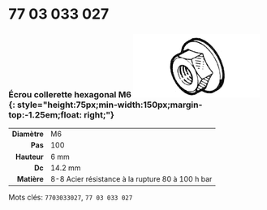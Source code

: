 # 77 03 033 027

### Écrou collerette hexagonal M6 ![](../assets/images/parts/hex_collar_nut.png){: style="height:75px;min-width:150px;margin-top:-1.25em;float: right;"}

|   |   |
|---:|---|
**Diamètre** | M6
**Pas** |100
**Hauteur** |6 mm
**Dc** |14.2 mm
**Matière** | 8-8 Acier résistance à la rupture 80 à 100 h bar

Mots clés: `7703033027`, `77 03 033 027`
